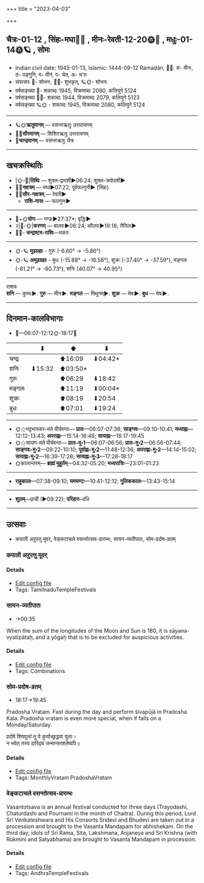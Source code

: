 +++
title = "2023-04-03"

+++
## चैत्रः-01-12  ,  सिंहः-मघा🌛🌌  ,  मीनः-रेवती-12-20🌞🌌  ,  मधुः-01-14🌞🪐  ,  सोमः
- Indian civil date: 1945-01-13, Islamic: 1444-09-12 Ramaḍān, 🌌🌞: सं- मीनः, तं- पङ्गुनि, म- मीनं, प- चेत, अ- च’त
- संवत्सरः 🌛- शोभनः, 🌌🌞- शुभकृत्, 🪐🌞- शोभनः
- वर्षसङ्ख्या 🌛- शकाब्दः 1945, विक्रमाब्दः 2080, कलियुगे 5124
- वर्षसङ्ख्या 🌌🌞- शकाब्दः 1944, विक्रमाब्दः 2079, कलियुगे 5123
- वर्षसङ्ख्या 🪐🌞 - शकाब्दः 1945, विक्रमाब्दः 2080, कलियुगे 5124
___________________
- 🪐🌞**ऋतुमानम्** — वसन्तऋतुः उत्तरायणम्
- 🌌🌞**सौरमानम्** — शिशिरऋतुः उत्तरायणम्
- 🌛**चान्द्रमानम्** — वसन्तऋतुः चैत्रः
___________________


## खचक्रस्थितिः
- |🌞-🌛|**तिथिः** — शुक्ल-द्वादशी►06:24; शुक्ल-त्रयोदशी►  
- 🌌🌛**नक्षत्रम्** — मघा►07:22; पूर्वफल्गुनी► (सिंहः)  
- 🌌🌞**सौर-नक्षत्रम्** — रेवती►  
  - **राशि-मासः** — फाल्गुनः► 
___________________
- 🌛+🌞**योगः** — गण्डः►27:37*; वृद्धिः►  
- २|🌛-🌞|**करणम्** — बालवः►06:24; कौलवः►19:18; तैतिलः►  
- 🌌🌛- **चन्द्राष्टम-राशिः**—मकरः  
___________________
- 🌞-🪐 **मूढग्रहाः** - गुरुः (-6.60° → -5.86°)
- 🌞-🪐 **अमूढग्रहाः** - बुधः (-15.88° → -16.58°), शुक्रः (-37.40° → -37.59°), मङ्गलः (-81.21° → -80.73°), शनिः (40.07° → 40.95°)
___________________
राशयः  
**शनि** — कुम्भः►. **गुरु** — मीनः►. **मङ्गल** — मिथुनम्►. **शुक्र** — मेषः►. **बुध** — मेषः►. 
___________________


## दिनमान-कालविभागाः
- 🌅—06:07-12:12🌞-18:17🌇  

|      |⬇     |⬆     |⬇     |
|------|-----|-----|------|
|चन्द्रः|     |⬆16:09 |⬇04:42*|
|शनिः   |⬇15:32 |⬆03:50*|     |
|गुरुः  |     |⬆06:29 |⬇18:42 |
|मङ्गलः |     |⬆11:19 |⬇00:04*|
|शुक्रः |     |⬆08:19 |⬇20:54 |
|बुधः   |     |⬆07:01 |⬇19:24 |
___________________
- 🌞⚝भट्टभास्कर-मते वीर्यवन्तः— **प्रातः**—06:07-07:38; **साङ्गवः**—09:10-10:41; **मध्याह्नः**—12:12-13:43; **अपराह्णः**—15:14-16:46; **सायाह्नः**—18:17-19:45  
- 🌞⚝सायण-मते वीर्यवन्तः— **प्रातः-मु॰1**—06:07-06:56; **प्रातः-मु॰2**—06:56-07:44; **साङ्गवः-मु॰2**—09:22-10:10; **पूर्वाह्णः-मु॰2**—11:48-12:36; **अपराह्णः-मु॰2**—14:14-15:02; **सायाह्नः-मु॰2**—16:39-17:28; **सायाह्नः-मु॰3**—17:28-18:17  
- 🌞कालान्तरम्— **ब्राह्मं मुहूर्तम्**—04:32-05:20; **मध्यरात्रिः**—23:01-01:23  
___________________
- **राहुकालः**—07:38-09:10; **यमघण्टः**—10:41-12:12; **गुलिककालः**—13:43-15:14  
___________________
- **शूलम्**—प्राची (►09:22); **परिहारः**–दधि  
___________________

## उत्सवाः
- कपाली अऱुपत्तु मूवर्, वेङ्कटाचले वसन्तोत्सव-प्रारम्भः, सायन-व्यतीपातः, सोम-प्रदोष-व्रतम्
### कपाली अऱुपत्तु मूवर्





#### Details
- [Edit config file](https://github.com/jyotisham/adyatithi/blob/master/temples/Tamil/relative_event/kar2pagAmbAL%E2%80%93kapAlIzvarar_tirukkalyANam/offset__-2/kapAlI_ar2upattu_mUvar.toml)
- Tags: TamilnaduTempleFestivals


### सायन-व्यतीपातः
- →00:35



When the sum of the longitudes of the Moon and Sun is 180, it is sāyana-vyatīpātaḥ, and a yōgaḥ that is to be excluded for auspicious activities.

#### Details
- [Edit config file](https://github.com/jyotisham/adyatithi/blob/master/time_focus/misc_combinations/description_only/sAyana-vyatIpAtaH.toml)
- Tags: Combinations


### सोम-प्रदोष-व्रतम्
- 18:17→19:45



Pradosha Vratam. Fast during the day and perform śivapūjā in Pradosha Kala. Pradosha vratam is even more special, when if falls on a Monday/Saturday.

प्रदोषे  शिवपूजां  तु  ये  कुर्याच्छ्रद्धया  युताः।  
न  भवेत्  तस्य  दारिद्र्यं  जन्मान्तरशतेष्वपि॥



#### Details
- [Edit config file](https://github.com/jyotisham/adyatithi/blob/master/time_focus/monthly/pradoSha/description_only/sOma-pradOSa-vratam.toml)
- Tags: MonthlyVratam PradoshaVratam


### वेङ्कटाचले वसन्तोत्सव-प्रारम्भः



Vasantotsava is an annual festival conducted for three days (Trayodashi, Chaturdashi and Pournami in the month of Chaitra). During this period, Lord Sri Venkateshwara and His Consorts Sridevi and Bhudevi are taken out in a procession and brought to the Vasanta Mandapam for abhishekam. On the third day, idols of Sri Rama, Sita, Lakshmana, Anjaneya and Sri Krishna (with Rukmini and Satyabhama) are brought to Vasanta Mandapam in procession.

#### Details
- [Edit config file](https://github.com/jyotisham/adyatithi/blob/master/temples/venkaTAchala/relative_event/vEGkaTAcalE_vasantOtsava-samApanam/offset__-2/vEGkaTAcalE_vasantOtsava-ArambhaH.toml)
- Tags: AndhraTempleFestivals


